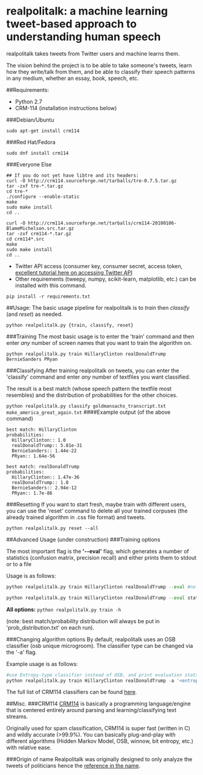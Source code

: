 # realpolitalk: a machine learning tweet-based approach to understanding human speech 
realpolitalk takes tweets from Twitter users and machine learns them. 

The vision behind the project is to be able to take someone's tweets, learn how they write/talk from them, and be able to classify their speech patterns in any medium, whether an essay, book, speech, etc.

##Requirements:
- Python 2.7 
- CRM-114 (installation instructions below)

###Debian/Ubuntu

`sudo apt-get install crm114`

###Red Hat/Fedora

`sudo dnf install crm114`

###Everyone Else

```
## If you do not yet have libtre and its headers:
curl -O http://crm114.sourceforge.net/tarballs/tre-0.7.5.tar.gz
tar -zxf tre-*.tar.gz
cd tre-*
./configure --enable-static
make
sudo make install
cd ..

curl -O http://crm114.sourceforge.net/tarballs/crm114-20100106-BlameMichelson.src.tar.gz
tar -zxf crm114-*.tar.gz
cd crm114*.src
make
sudo make install
cd ..
```

- Twitter API access (consumer key, consumer secret, access token, [excellent tutorial here on accessing Twitter API](http://pythoncentral.io/introduction-to-tweepy-twitter-for-python/)
- Other requirements (tweepy, numpy, scikit-learn, matplotlib, etc.) can be installed with this command.

`pip install -r requirements.txt`

##Usage:
The basic usage pipeline for realpolitalk is to _train_ then _classify_ (and _reset_) as needed.

`python realpolitalk.py {train, classify, reset}`

###Training
The most basic usage is to enter the 'train' command and then enter _any_ number of screen names that you want to train the algorithm on.

`python realpolitalk.py train HillaryClinton realDonaldTrump BernieSanders PRyan`

###Classifying 
After training realpolitalk on tweets, you can enter the 'classify' command and enter _any_ number of textfiles you want classified. 

The result is a best match (whose speech pattern the textfile most resembles) and the distribution of probabilities for the other choices.

`python realpolitalk.py classify goldmansachs_transcript.txt make_america_great_again.txt`
####Example output (of the above command)

```
best match: HillaryClinton
probabilities:
  HillaryClinton:: 1.0
  realDonaldTrump:: 5.81e-31
  BernieSanders:: 1.44e-22
  PRyan:: 1.64e-56

best match: realDonaldTrump
probabilities:
  HillaryClinton:: 1.47e-36
  realDonaldTrump:: 1.0
  BernieSanders:: 2.94e-12
  PRyan:: 1.7e-86
```

###Resetting
If you want to start fresh, maybe train with different users, you can use the 'reset' command to delete all your trained corpuses (the already trained algorithm in .css file format) and tweets.

`python realpolitalk.py reset --all`

##Advanced Usage (under construction)
###Training options 

The most important flag is the **'--eval'** flag, which generates a number of statistics (confusion matrix, precision recall) and either prints them to stdout or to a file 

Usage is as follows:

```python
python realpolitalk.py train HillaryClinton realDonaldTrump --eval #no arguments to print to stdout

python realpolitalk.py train HillaryClinton realDonaldTrump --eval statistics.txt #file_to_write_stats_to.txt
```

__All options:__
`python realpolitalk.py train -h`

(note: best match/probability distribution will always be put in 'prob_distribution.txt' on each run). 


###Changing algorithm options
By default, realpolitalk uses an OSB classifier (osb unique microgroom). The classifier type can be changed via the '-a' flag.

Example usage is as follows:
```python
#use Entropy-type classifier instead of OSB, and print evaluation stats to std out
python realpolitalk.py train HillaryClinton realDonaldTrump -a '<entropy unique crosslink>' --eval`
```

The full list of CRM114 classifiers can be found [here](http://i.imgur.com/okAhS8l.png).






##Misc.
###CRM114
[CRM114](crm114.sourceforge.net) is basically a programming language/engine that is centered entirely around parsing and learning/classifying text streams. 

Originally used for spam classification, CRM114 is super fast (written in C) and wildly accurate (>99.9%). You can basically plug-and-play with different algorithms (Hidden Markov Model, OSB, winnow, bit entropy, etc.) with relative ease.


###Origin of name
Realpolitalk was originally designed to only analyze the tweets of politicians hence the [reference in the name](https://en.wikipedia.org/wiki/Realpolitik).

